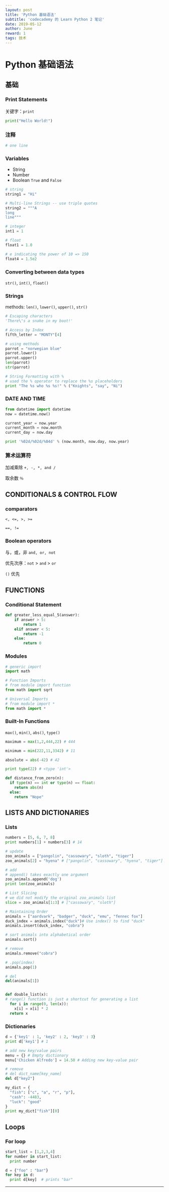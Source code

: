 ```yaml
---
layout: post
title: 'Python 基础语法'
subtitle: 'codecademy 的 Learn Python 2 笔记'
date: 2019-05-12
author: June
reward: 1
tags: 技术
---
```


# Python 基础语法

## 基础

### Print Statements

关键字：`print`

```py
print("Hello World!")
```

### 注释

```py
# one line
```

### Variables

* String
* Number
* Boolean
`True` and `False`

```py
# string
string1 = "Hi"

# Multi-line Strings -- use triple quotes
string2 = """A
long
line"""

# integer
int1 = 1

# float
float1 = 1.0

# e indicating the power of 10 => 150
float4 = 1.5e2 
```

### Converting between data types

`str()`, `int()`, `float()`

### Strings 

methods: `len()`, `lower()`, `upper()`, `str()`

```py
# Escaping characters
'There\'s a snake in my boot!'

# Access by Index
fifth_letter = "MONTY"[4]

# using methods
parrot = "norwegian blue"
parrot.lower()
parrot.upper() 
len(parrot)
str(parrot)

# String Formatting with %
# used the % operator to replace the %s placeholders
print "The %s who %s %s!" % ("Knights", "say", "Ni")
```

### DATE AND TIME

```py
from datetime import datetime
now = datetime.now()

current_year = now.year
current_month = now.month
current_day = now.day

print '%02d/%02d/%04d' % (now.month, now.day, now.year)
```

### 算术运算符

加减乘除 `+, -, *, and /`

取余数 `％`

## CONDITIONALS & CONTROL FLOW

### comparators

`<, <=, >, >=`

`==, != `

### Boolean operators

与，或，非  `and, or, not `

优先次序：`not` > `and` > `or`

`()` 优先 

## FUNCTIONS

### Conditional Statement

```py
def greater_less_equal_5(answer):
    if answer > 5:
        return 1
    elif answer < 5:          
        return -1
    else:
        return 0
```

### Modules

```py
# generic import
import math

# Function Imports
# from module import function
from math import sqrt

# Universal Imports
# from module import *
from math import *
```

### Built-In Functions

`max()`, `min()`, `abs()`, `type()`

```py
maximum = max(1,2,444,22) # 444

minimum = min(222,11,3342) # 11

absolute = abs(-42) # 42

print type(22) # <type 'int'>

def distance_from_zero(n):
  if type(n) == int or type(n) == float:
    return abs(n)
  else:
    return "Nope"
```

## LISTS AND DICTIONARIES

### Lists

```py
numbers = [5, 6, 7, 8]
print numbers[1] + numbers[3] # 14

# update
zoo_animals = ["pangolin", "cassowary", "sloth", "tiger"]
zoo_animals[2] = "hyena" # ["pangolin", "cassowary", "hyena", "tiger"]

# add
# append() takes exactly one argument
zoo_animals.append('dog')
print len(zoo_animals)

# List Slicing 
# we did not modify the original zoo_animals list
slice = zoo_animals[1:3] # ["cassowary", "sloth"]

# Maintaining Order
animals = ["aardvark", "badger", "duck", "emu", "fennec fox"]
duck_index = animals.index("duck")# Use index() to find "duck"
animals.insert(duck_index, "cobra")

# sort animals into alphabetical order
animals.sort()

# remove
animals.remove("cobra")

# .pop(index)
animals.pop(1) 

# del
del(animals[1])


def double_list(x):
# range() function is just a shortcut for generating a list
  for i in range(0, len(x)):
    x[i] = x[i] * 2
  return x
```

### Dictionaries

```py
d = {'key1' : 1, 'key2' : 2, 'key3' : 3}
print d['key1'] # 1

# add new key/value pairs
menu = {} # Empty dictionary
menu['Chicken Alfredo'] = 14.50 # Adding new key-value pair

# remove
# del dict_name[key_name]
del d["key2"]

my_dict = {
  "fish": ["c", "a", "r", "p"],
  "cash": -4483,
  "luck": "good"
}
print my_dict["fish"][0]
```

## Loops

### For loop

```py
start_list = [1,2,3,4]
for number in start_list:
  print number

d = {"foo" : "bar"}
for key in d: 
  print d[key]  # prints "bar" 
```

---


